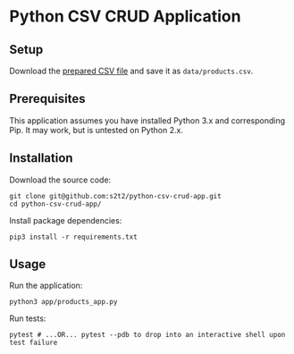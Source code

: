 # Python CSV CRUD Application

## Setup

Download the [prepared CSV file](https://raw.githubusercontent.com/prof-rossetti/nyu-info-2335-70-201706/master/projects/crud-app/products.csv) and save it as `data/products.csv`.

## Prerequisites

This application assumes you have installed Python 3.x and corresponding Pip. It may work, but is untested on Python 2.x.

## Installation

Download the source code:

```shell
git clone git@github.com:s2t2/python-csv-crud-app.git
cd python-csv-crud-app/
```

Install package dependencies:

```shell
pip3 install -r requirements.txt
```

## Usage

Run the application:

```shell
python3 app/products_app.py
```

Run tests:

```shell
pytest # ...OR... pytest --pdb to drop into an interactive shell upon test failure
```

